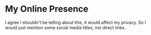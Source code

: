 # My Online Presence

I agree I shouldn't be telling about this, it would affect my privacy.
So I would just mention some social media titles, not direct links.
